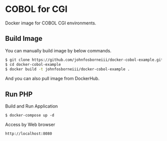 COBOL for CGI
===============

Docker image for COBOL CGI environments.

Build Image
---------------

You can manually build image by below commands.

```bash
$ git clone https://github.com/johnfosborneiii/docker-cobol-example.git
$ cd docker-cobol-example
$ docker build -t johnfosborneiii/docker-cobol-example .
```

And you can also pull image from DockerHub.

Run PHP
---------------

Build and Run Application
```
$ docker-compose up -d
```

Access by Web browser

```
http://localhost:8080
```
